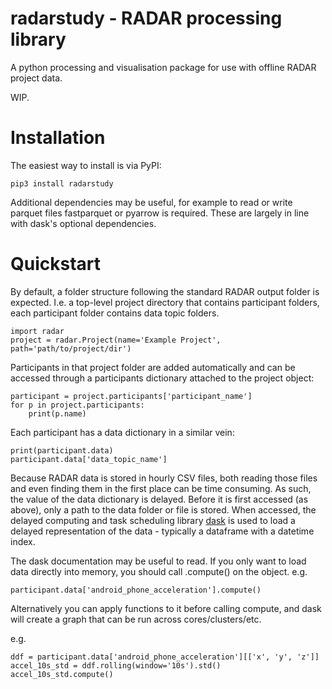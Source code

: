 # radarstudy - RADAR processing library
A python processing and visualisation package for use with offline RADAR project data.

WIP.

# Installation
The easiest way to install is via PyPI:

```
pip3 install radarstudy
```

Additional dependencies may be useful, for example to read or write
parquet files fastparquet or pyarrow is required. These are largely
in line with dask's optional dependencies.

# Quickstart

By default, a folder structure following the standard RADAR output
folder is expected. I.e. a top-level project directory that contains
participant folders, each participant folder contains data topic
folders.

```python3
import radar
project = radar.Project(name='Example Project', path='path/to/project/dir')
```

Participants in that project folder are added automatically and can be
accessed through a participants dictionary attached to the project
object:

```python3
participant = project.participants['participant_name']
for p in project.participants:
    print(p.name)
```

Each participant has a data dictionary in a similar vein:

```python3
print(participant.data)
participant.data['data_topic_name']
```

Because RADAR data is stored in hourly CSV files, both reading those
files and even finding them in the first place can be time consuming.
As such, the value of the data dictionary is delayed.
Before it is first accessed (as above), only a path to the data folder
or file is stored. When accessed, the delayed computing and task
scheduling library [dask](https://dask.org/) is used to load
a delayed representation of the data - typically a dataframe with a 
datetime index.

The dask documentation may be useful to read. If you only want to load
data directly into memory, you should call .compute() on the object.
e.g.

```python3
participant.data['android_phone_acceleration'].compute()
```

Alternatively you can apply functions to it before calling compute,
and dask will create a graph that can be run across cores/clusters/etc.

e.g. 
```python3
ddf = participant.data['android_phone_acceleration'][['x', 'y', 'z']]
accel_10s_std = ddf.rolling(window='10s').std()
accel_10s_std.compute()
```
